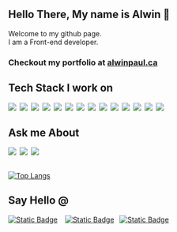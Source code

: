 ## Hello There, My name is Alwin 👋

Welcome to my github page.\
I am a Front-end developer.

### Checkout my portfolio at [alwinpaul.ca](https://alwinpaul.ca)

## Tech Stack I work on

<img src="https://img.shields.io/badge/HTML-E34F26?logo=html5&logoColor=white&style=flat" /> <img src="https://img.shields.io/badge/CSS-1572b6?logo=css3&logoColor=white&style=flat" /> <img src="https://img.shields.io/badge/React-61DAFB?logo=React&logoColor=white&style=flat" /> <img src="https://img.shields.io/badge/Javascript-F7DF1E?logo=javascript&logoColor=white&style=flat" /> <img src="https://img.shields.io/badge/Redux-764ABC?logo=redux&logoColor=white&style=flat" /> <img src="https://img.shields.io/badge/Angular-DD0031?logo=Angular&logoColor=white&style=flat" /> <img src="https://img.shields.io/badge/TypeScript-3178c6?logo=typescript&logoColor=white&style=flat" /> <img src="https://img.shields.io/badge/Vue-4FC08D?logo=vue.js&logoColor=white&style=flat" /> <img src="https://img.shields.io/badge/Webpack-8DD6F9?logo=webpack&logoColor=white&style=flat" /> <img src="https://img.shields.io/badge/Node.js-339933?logo=node.js&logoColor=white&style=flat" /> <img src="https://img.shields.io/badge/Express-000000?logo=express&logoColor=white&style=flat" /> <img src="https://img.shields.io/badge/PostgreSQL-4169E1?logo=postgresql&logoColor=white&style=flat" /> <img src="https://img.shields.io/badge/Tailwind CSS-06B6D4?logo=tailwind+CSS&logoColor=white&style=flat" /> <img src="https://img.shields.io/badge/Git-F05032?logo=git&logoColor=white&style=flat" />


## Ask me About

<img src="https://img.shields.io/badge/Javascript-F7DF1E?logo=javascript&logoColor=white&style=flat" /> <img src="https://img.shields.io/badge/React-61DAFB?logo=React&logoColor=white&style=flat" /> <img src="https://img.shields.io/badge/Angular-DD0031?logo=Angular&logoColor=white&style=flat" />


## 

[![Top Langs](https://github-readme-stats.vercel.app/api/top-langs/?username=alwinpaul)](https://github.com/anuraghazra/github-readme-stats)


## Say Hello @


[![Static Badge](https://img.shields.io/badge/X%20(Twitter)-000000?logo=x&logoColor=white&color=000000&link=https%3A%2F%2Ftwitter.com%2Falwin_paul)](https://twitter.com/alwin_paul)  
[![Static Badge](https://img.shields.io/badge/LinkedIn-0A66C2?logo=linkedin&logoColor=white&color=0A66C2&link=https://linkedin.com/in/alwinp/)](https://www.linkedin.com/in/alwinp/) 
[![Static Badge](https://img.shields.io/badge/alwinpaul47@gmail.com-EA4335?logo=Gmail&logoColor=white&color=EA4335&link=mailto:alwinpaul47@gmail.com)](mailto:alwinpaul47@gmail.com)


